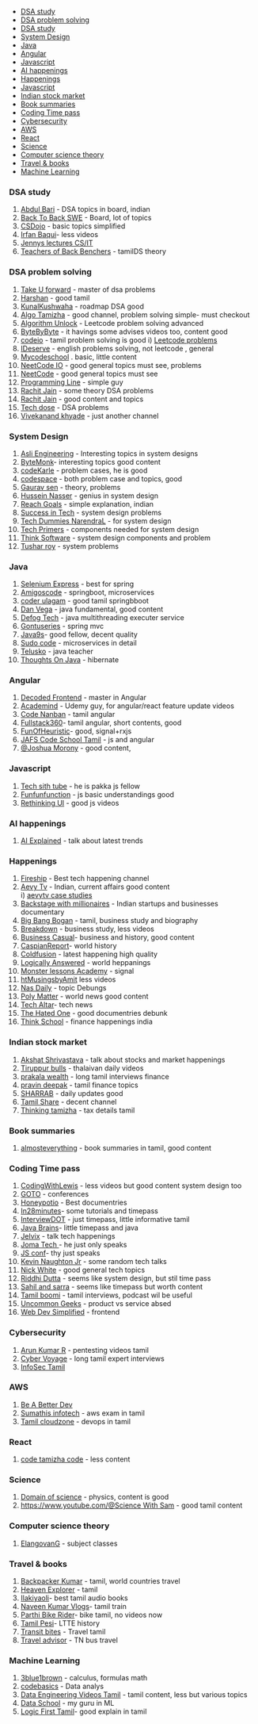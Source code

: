 - [DSA study](#dsa-study)
- [DSA problem solving](#dsa-problem-solving)
- [DSA study](#dsa-study)
- [System Design](#system-design)
- [Java](#java)
- [Angular](#angular)
- [Javascript](#javascript)
- [AI happenings](#ai-happenings)
- [Happenings](#happenings)
- [Javascript](#javascript)
- [Indian stock market](#indian-stock-market)
- [Book summaries](#book-summaries)
- [Coding Time pass](#coding-time-pass)
- [Cybersecurity](#cybersecurity)
- [AWS](#aws)
- [React](#react)
- [Science](#science)
- [Computer science theory](#computer-science-theory)
- [Travel & books](##travel--books)  
- [Machine Learning](#machine-learning)

### DSA study
1. [Abdul Bari](https://www.youtube.com/@abdul_bari/videos) - DSA topics in board, indian
2. [Back To Back SWE](https://www.youtube.com/@BackToBackSWE/videos) - Board, lot of topics
3. [CSDojo](https://www.youtube.com/@CSDojo/videos) - basic topics simplified
4. [Irfan Baqui](https://www.youtube.com/@IrfanBaqui/videos)- less videos
5. [Jennys lectures CS/IT](https://www.youtube.com/@JennyslecturesCSIT)
6. [Teachers of Back Benchers](https://www.youtube.com/@TeachersofBackBenchers/videos) - tamilDS theory

### DSA problem solving
1. [Take U forward](https://www.youtube.com/@takeUforward) - master of dsa problems
2. [Harshan](https://www.youtube.com/@outsploiter) - good tamil
3. [KunalKushwaha](https://www.youtube.com/@KunalKushwaha/videos) - roadmap DSA good
2. [Algo Tamizha](https://www.youtube.com/@AlgoTamizha/videos) - good channel, problem solving simple- must checkout
3. [Algorithm Unlock](https://www.youtube.com/@algorithmunlock9946/videos) - Leetcode problem solving advanced
4. [ByteByByte](https://www.youtube.com/@ByteByByte/videos) - it havings some advises videos too, content good
5. [codeio](https://www.youtube.com/@codeio/videos) - tamil problem solving is good
   i) [Leetcode problems](https://www.youtube.com/watch?v=smwRXvWkbWI&list=PLhP5RsB7fhE0aDkWwgraJGX4pON1_UE3G&pp=iAQB)
6. [IDeserve](https://www.youtube.com/@IDeserve/videos) - english problems solving, not leetcode , general
7. [Mycodeschool](https://www.youtube.com/@mycodeschool/videos) . basic, little content
8. [NeetCode IO](https://www.youtube.com/@NeetCodeIO/videos) - good general topics must see, problems
9. [NeetCode](https://www.youtube.com/@NeetCode/videos) - good general topics must see
10. [Programming Line](https://www.youtube.com/@ProgrammingLine/videos) - simple guy
11. [Rachit Jain](https://www.youtube.com/@RachitJain/videos) -  some theory DSA problems
12. [Rachit Jain](https://www.youtube.com/@RachitJain/videos) - good content and topics
13. [Tech dose](https://www.youtube.com/@techdose4u/videos) - DSA problems
14. [Vivekanand khyade](https://www.youtube.com/@vivekanandkhyade/videos) - just another channel


### System Design
1. [Asli Engineering](https://www.youtube.com/@AsliEngineering/videos) - Interesting topics in system designs
2. [ByteMonk](https://www.youtube.com/@ByteMonk/videos)- interesting topics good content
3. [codeKarle](https://www.youtube.com/@codeKarle) - problem cases, he is good
4. [codespace](https://www.youtube.com/@codespace) - both problem case and topics, good
5. [Gaurav sen](https://www.youtube.com/@gkcs) - theory, problems
6. [Hussein Nasser](https://www.youtube.com/@hnasr/videos) - genius in system design
7. [Reach Goals](https://www.youtube.com/@ReachGoals/videos) - simple explanation, indian
8. [Success in Tech](https://www.youtube.com/@SuccessinTech) - system design problems
9. [Tech Dummies NarendraL](https://www.youtube.com/@TechDummiesNarendraL) - for system design
10. [Tech Primers](https://www.youtube.com/@TechPrimers/videos) - components needed for system design
11. [Think Software](https://www.youtube.com/@ThinkSoftware/videos) - system design components and problem
12. [Tushar roy](https://www.youtube.com/@tusharroy2525/videos) - system problems


### Java
1. [Selenium Express](https://www.youtube.com/@SeleniumExpress) - best for spring
2. [Amigoscode](https://www.youtube.com/@amigoscode/videos)  - springboot, microservices
3. [coder ulagam](https://www.youtube.com/@coderulagam2098/videos) - good tamil springbboot
4. [Dan Vega](https://www.youtube.com/@DanVega/videos) - java fundamental, good content
5. [Defog Tech](https://www.youtube.com/@DefogTech/videos) - java multithreading executer service
6. [Gontuseries](https://www.youtube.com/@gontuseries/videos) - spring mvc
7. [Java9s](https://www.youtube.com/@java9s/videos)- good fellow, decent quality
8. [Sudo code](https://www.youtube.com/@sudocode/videos) - microservices in detail
9. [Telusko](https://www.youtube.com/@Telusko) - java teacher
10. [Thoughts On Java](https://www.youtube.com/@ThoughtsOnJava/videos) - hibernate

### Angular
1. [Decoded Frontend](https://www.youtube.com/@DecodedFrontend) - master in Angular
2. [Academind](https://www.youtube.com/@academind/videos) - Udemy guy, for angular/react feature update videos
3. [Code Nanban](https://www.youtube.com/@CodeNanban) - tamil angular
4. [Fullstack360](https://www.youtube.com/@fullstack360/videos)- tamil angular, short contents, good
5. [FunOfHeuristic](https://www.youtube.com/@FunOfHeuristic/videos)- good, signal+rxjs
6. [JAFS Code School Tamil](https://www.youtube.com/@JAFSCodeSchoolTamil/videos) - js and angular
7. [@Joshua Morony](https://www.youtube.com/@JoshuaMorony/videos) - good content, 

### Javascript
1. [Tech sith tube](https://www.youtube.com/@Techsithtube) -  he is pakka js fellow
2. [Funfunfunction](https://www.youtube.com/@funfunfunction/videos) - js basic understandings good
3. [Rethinking UI](https://www.youtube.com/@RethinkingUI/videos) - good js videos

### AI happenings
1. [AI Explained](https://www.youtube.com/@aiexplained-official/videos) - talk about latest trends  


### Happenings
1. [Fireship](https://www.youtube.com/@Fireship) - Best tech happening channel
2. [Aevy Tv](https://www.youtube.com/@aevytv/videos) - Indian, current affairs good content  
     i) [aevytv case studies](https://www.youtube.com/watch?v=1-iZxNFMmQo&list=PLfTKSl52zkuDAOOcv91KvggquoXhji6FR)
3. [Backstage with millionaires](https://www.youtube.com/@backstagewithmillionaires/videos) - Indian startups and businesses documentary
4. [Big Bang Bogan](https://www.youtube.com/@BigBangBogan/videos) - tamil, business study and biography
5. [Breakdown](https://www.youtube.com/@breakdownbyaeos/videos) - business study, less videos
6. [Business Casual](https://www.youtube.com/@BusinessCasual/videos)- business and history, good content
7. [CaspianReport](https://www.youtube.com/@CaspianReport/videos)- world history
8. [Coldfusion](https://www.youtube.com/coldfusion/videos) - latest happening high quality
9. [Logically Answered](https://www.youtube.com/@LogicallyAnswered) - world heppanings
10. [Monster lessons Academy](https://www.youtube.com/@MonsterlessonsAcademy) - signal
11. [htMusingsbyAmit](https://www.youtube.com/@MusingsbyAmit/videos) less videos
12. [Nas Daily](https://www.youtube.com/@NasDaily/videos) - topic Debungs
13. [Poly Matter](https://www.youtube.com/@PolyMatter) - world news good content
14. [Tech Altar](https://www.youtube.com/@TechAltar/videos)- tech news
15. [The Hated One](https://www.youtube.com/@TheHatedOne/videos) - good documentries debunk
16. [Think School](https://www.youtube.com/@ThinkSchool) - finance happenings india

### Indian stock market
1. [Akshat Shrivastava](https://www.youtube.com/@AkshatZayn/videos) - talk about stocks and market happenings
2. [Tiruppur bulls](https://www.youtube.com/@tiruppurbulls) - thalaivan daily videos
3. [prakala wealth](https://www.youtube.com/@prakalawealth/videos) - long tamil interviews finance
4. [pravin deepak](https://www.youtube.com/@pravindeepak6867/videos) - tamil finance topics
5. [SHARRAB](https://www.youtube.com/@SHARRAB) - daily updates good
6. [Tamil Share](https://www.youtube.com/@TamilShare) - decent channel
7. [Thinking tamizha](https://www.youtube.com/@thinkingtamizha007/videos) - tax details tamil

### Book summaries
1. [almosteverything](https://www.youtube.com/@almosteverything/videos) - book summaries in tamil, good content


### Coding Time pass
1. [CodingWithLewis](https://www.youtube.com/@CodingWithLewis) - less videos but good content system design too
2. [GOTO](https://www.youtube.com/@GOTO-) - conferences
3. [Honeypotio](https://www.youtube.com/@Honeypotio) - Best documentries
4. [In28minutes](https://www.youtube.com/@in28minutes/videos)- some tutorials and timepass
5. [InterviewDOT](https://www.youtube.com/@InterviewDOT) - just timepass, little informative tamil
6. [Java Brains](https://www.youtube.com/@Java.Brains/videos)- little timepass and java
7. [Jelvix](https://www.youtube.com/@Jelvix/videos) - talk tech happenings
8. [Joma Tech ](https://www.youtube.com/@jomakaze/videos)- he just only speaks
9. [JS conf](https://www.youtube.com/@jsconf_)- thy just speaks
10. [Kevin Naughton Jr](https://www.youtube.com/@KevinNaughtonJr/videos) - some random tech talks
11. [Nick White](https://www.youtube.com/@NickWhite/videos) - good general tech topics
12. [Riddhi Dutta](https://www.youtube.com/@rite2riddhi/videos) - seems like system design, but stil time pass
13. [Sahil and sarra](https://www.youtube.com/@sahilandsarra) - seems like timepass but worth content
14. [Tamil boomi](https://www.youtube.com/@Tamilboomi) - tamil interviews, podcast wil be useful
15. [Uncommon Geeks](https://www.youtube.com/@careerwithvasanth/videos) - product vs service absed
16. [Web Dev Simplified](https://www.youtube.com/@WebDevSimplified) - frontend

### Cybersecurity
1. [Arun Kumar R](https://www.youtube.com/@ArunKumar_R/videos) - pentesting videos tamil
2. [Cyber Voyage](https://www.youtube.com/@cyber_voyage/videos) - long tamil expert interviews
3. [InfoSec Tamil](https://www.youtube.com/@InfoSecTamil/videos)

### AWS
1. [Be A Better Dev](https://www.youtube.com/@BeABetterDev/videos)
2. [Sumathis infotech](https://www.youtube.com/@sumathisinfotech/videos) - aws exam in tamil
3. [Tamil cloudzone](https://www.youtube.com/@tamilcloudzone/videos) - devops in tamil

### React
1. [code tamizha code](https://www.youtube.com/@codetamizhacode/videos) - less content

### Science
1. [Domain of science](https://www.youtube.com/@domainofscience/videos) - physics, content is good
2. [https://www.youtube.com/@Science With Sam](https://www.youtube.com/@ScienceWithSam) - good tamil content

### Computer science theory
1. [ElangovanG](https://www.youtube.com/@ElangovanG/videos) - subject classes

### Travel & books
1. [Backpacker Kumar](https://www.youtube.com/@BackpackerKumar/videos) - tamil, world countries travel
2. [Heaven Explorer](https://www.youtube.com/@HeavenExplorer/videos) - tamil
3. [Ilakiyaoli](https://www.youtube.com/@ilakiyaoli-7364/videos)- best tamil audio books
4. [Naveen Kumar Vlogs](https://www.youtube.com/@NaveenKumarVlogs/videos)- tamil train
5. [Parthi Bike Rider](https://www.youtube.com/@ParthiBikeRider)- bike tamil, no videos now
6. [Tamil Pesi](https://www.youtube.com/@TamilPesi)- LTTE history
7. [Transit bites](https://www.youtube.com/@Transitbites) - Travel tamil
8. [Travel advisor](https://www.youtube.com/@traveladvisor.) - TN bus travel 

### Machine Learning
1. [3blue1brown](https://www.youtube.com/3blue1brown/videos) - calculus, formulas math
2. [codebasics](https://www.youtube.com/@codebasics/videos) - Data analys
3. [Data Engineering Videos Tamil](https://www.youtube.com/@dataengineeringvideos/videos) - tamil content, less but various topics
4. [Data School](https://www.youtube.com/@dataschool) - my guru in ML
5. [Logic First Tamil](https://www.youtube.com/@LogicFirstTamil)- good explain in tamil
